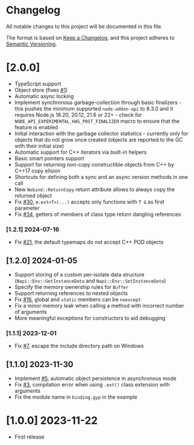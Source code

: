 # Changelog

All notable changes to this project will be documented in this file.

The format is based on [Keep a Changelog](https://keepachangelog.com/en/1.0.0/),
and this project adheres to [Semantic Versioning](https://semver.org/spec/v2.0.0.html).

# [2.0.0]

-   TypeScript support
-   Object store (fixes [#1](https://github.com/mmomtchev/nobind/issues/1))
-   Automatic async locking
-   Implement synchronous garbage-collection through basic finalizers - this pushes the minimum supported `node-addon-api` to 8.3.0 and it requires Node.js 18.20, 20.12, 21.6 or 22+ - check for `NODE_API_EXPERIMENTAL_HAS_POST_FINALIZER` macro to ensure that the feature is enabled
-   Initial interaction with the garbage collector statistics - currently only for objects that do not grow once created (objects are reported to the GC with their initial size)
-   Automatic support for C++ iterators via built-in helpers
-   Basic smart pointers support
-   Support for returning non-copy constructible objects from C++ by C++17 copy elision
-   Shortcuts for defining both a sync and an async version methods in one call
-   New `Nobind::ReturnCopy` return attribute allows to always copy the returned object
-   Fix [#30](https://github.com/mmomtchev/nobind/issues/30), `m.ext<T>(...)` accepts only functions with `T &` as first parameter
-   Fix [#34](https://github.com/mmomtchev/nobind/issues/34), getters of members of class type return dangling references

### [1.2.1] 2024-07-16

-   Fix [#21](https://github.com/mmomtchev/nobind/issues/21), the default typemaps do not accept C++ POD objects

## [1.2.0] 2024-01-05

-   Support storing of a custom per-isolate data structure (`Napi::Env::GetInstanceData` and `Napi::Env::SetInstanceData`)
-   Specify the memory ownership rules for `Buffer`
-   Support returning references to nested objects
-   Fix [#16](https://github.com/mmomtchev/nobind/issues/16), global and `static` members can be `noexcept`
-   Fix a minor memory leak when calling a method with incorrect number of arguments
-   More meaningful exceptions for constructors to aid debugging

### [1.1.1] 2023-12-01

-   Fix [#7](https://github.com/mmomtchev/nobind/issues/7), escape the include directory path on Windows

## [1.1.0] 2023-11-30

-   Implement [#5](https://github.com/mmomtchev/nobind/issues/5), automatic object persistence in asynchronous mode
-   Fix [#3](https://github.com/mmomtchev/nobind/issues/3), compilation error when using `.ext()` class extension with arguments
-   Fix the module name in `binding.gyp` in the example

# [1.0.0] 2023-11-22

-   First release
